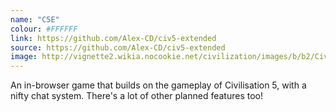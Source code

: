 ```yaml
---
name: "C5E"
colour: #FFFFFF
link: https://github.com/Alex-CD/civ5-extended
source: https://github.com/Alex-CD/civ5-extended
image: http://vignette2.wikia.nocookie.net/civilization/images/b/b2/Civilization_V_logo.png
---
```


An in-browser game that builds on the gameplay of Civilisation 5, with a nifty chat system.
There's a lot of other planned features too!
